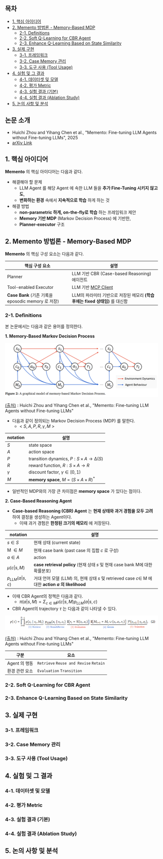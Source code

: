 
## 목차

* [1. 핵심 아이디어](#1-핵심-아이디어)
* [2. Memento 방법론 - Memory-Based MDP](#2-memento-방법론---memory-based-mdp)
  * [2-1. Definitions](#2-1-definitions)
  * [2-2. Soft Q-Learning for CBR Agent](#2-2-soft-q-learning-for-cbr-agent)
  * [2-3. Enhance Q-Learning Based on State Similarity](#2-3-enhance-q-learning-based-on-state-similarity)
* [3. 실제 구현](#3-실제-구현)
  * [3-1. 프레임워크](#3-1-프레임워크)
  * [3-2. Case Memory 관리](#3-2-case-memory-관리)
  * [3-3. 도구 사용 (Tool Usage)](#3-3-도구-사용-tool-usage)
* [4. 실험 및 그 결과](#4-실험-및-그-결과)
  * [4-1. 데이터셋 및 모델](#4-1-데이터셋-및-모델)
  * [4-2. 평가 Metric](#4-2-평가-metric)
  * [4-3. 실험 결과 (기본)](#4-3-실험-결과-기본)
  * [4-4. 실험 결과 (Ablation Study)](#4-4-실험-결과-ablation-study)
* [5. 논의 사항 및 분석](#5-논의-사항-및-분석)

## 논문 소개

* Huichi Zhou and Yihang Chen et al., "Memento: Fine-tuning LLM Agents without Fine-tuning LLMs", 2025
* [arXiv Link](https://arxiv.org/pdf/2508.16153)

## 1. 핵심 아이디어

**Memento** 의 핵심 아이디어는 다음과 같다.

* 해결해야 할 문제
  * LLM Agent 를 해당 Agent 에 속한 LLM 들을 **추가 Fine-Tuning 시키지 않고도**,
  * **변화하는 환경** 속에서 **지속적으로 학습** 하게 하는 것
* 해결 방법
  * **non-parametric 하게, on-the-fly로 학습** 하는 프레임워크 제안
  * **Memory 기반 MDP** (Markov Decision Process) 에 기반한,
  * **Planner-executor** 구조

## 2. Memento 방법론 - Memory-Based MDP

**Memento** 의 핵심 구성 요소는 다음과 같다.

| 핵심 구성 요소                                    | 설명                                                                                                                                                        |
|---------------------------------------------|-----------------------------------------------------------------------------------------------------------------------------------------------------------|
| Planner                                     | LLM 기반 CBR (Case-based Reasoning) 에이전트                                                                                                                    |
| Tool-enabled Executor                       | LLM 기반 [MCP Client](https://github.com/WannaBeSuperteur/AI-study/blob/main/AI%20Basics/LLM%20Basics/LLM_%EA%B8%B0%EC%B4%88_MCP_Model_Context_Protocol.md) |
| **Case Bank** (기존 기록을 eposodic memory 로 저장) | LLM의 파라미터 기반으로 저장된 메모리 **(학습 후에는 fixed 상태임)** 를 대신함                                                                                                       |

### 2-1. Definitions

본 논문에서는 다음과 같은 용어를 정의한다.

**1. Memory-Based Markov Decision Process**

![image](../images/Memento_1.PNG)

[(출처)](https://arxiv.org/pdf/2508.16153) : Huichi Zhou and Yihang Chen et al., "Memento: Fine-tuning LLM Agents without Fine-tuning LLMs"

* 다음과 같이 정의되는 Markov Decision Process (MDP) 를 말한다.
  * < $S, A, P, R, \gamma, M$ >

| notation | 설명                                              |
|----------|-------------------------------------------------|
| $S$      | state space                                     |
| $A$      | action space                                    |
| $P$      | transition dynamics, $P : S \times A → ∆(S)$    |
| $R$      | reward function, $R : S \times A → R$           |
| $\gamma$ | discount factor, $\gamma \in [0, 1)$            |
| $M$      | **memory space**, $M = (S \times A \times R)^*$ |

* 일반적인 MDP와의 가장 큰 차이점은 **memory space** 가 있다는 점이다.

**2. Case-Based Reasoning Agent**

* **Case-based Reasoning (CBR) Agent** 는 **현재 상태와 과거 경험을 모두 고려** 하여 결정을 생성하는 Agent이다.
  * 이때 과거 경험은 **한정된 크기의 메모리** 에 저장된다.

| notation                 | 설명                                                                                      |
|--------------------------|-----------------------------------------------------------------------------------------|
| $s \in S$                | 현재 상태 (current state)                                                                   |
| M $\in M$                | 현재 case bank (past case 의 집합 $c$ 로 구성)                                                  |
| $a \in A$                | action                                                                                  |
| $\mu (c \vert s, M)$     | **case retrieval policy** (현재 상태 $s$ 및 현재 case bank M에 대한 확률분포)                         |
| $p_{LLM} (a \vert s, c)$ | 거대 언어 모델 (LLM) 의, 현재 상태 $s$ 및 retrieved case $c \in$ M 에 대한 **action $a$ 의 likelihood** |       

* 이때 CBR Agent의 정책은 다음과 같다.
  * $\displaystyle \pi(a|s,M) = \Sigma_{c \in M} \mu(c|s,M) p_{LLM}(a|s,c)$ 
* CBR Agent의 trajectory $\tau$ 는 다음과 같이 나타낼 수 있다.

![image](../images/Memento_2.PNG)

[(출처)](https://arxiv.org/pdf/2508.16153) : Huichi Zhou and Yihang Chen et al., "Memento: Fine-tuning LLM Agents without Fine-tuning LLMs"

| 구분         | 요소                                                 |
|------------|----------------------------------------------------|
| Agent 의 행동 | ```Retrieve``` ```Reuse and Revise``` ```Retain``` |
| 환경 관련 요소   | ```Evaluation``` ```Transition```                  |

### 2-2. Soft Q-Learning for CBR Agent

### 2-3. Enhance Q-Learning Based on State Similarity

## 3. 실제 구현

### 3-1. 프레임워크

### 3-2. Case Memory 관리

### 3-3. 도구 사용 (Tool Usage)

## 4. 실험 및 그 결과

### 4-1. 데이터셋 및 모델

### 4-2. 평가 Metric

### 4-3. 실험 결과 (기본)

### 4-4. 실험 결과 (Ablation Study)

## 5. 논의 사항 및 분석

